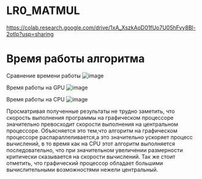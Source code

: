 # LR0_MATMUL
https://colab.research.google.com/drive/1xA_XszkAoD01fUo7U05hFvy8Bl-2otlp?usp=sharing

# Время работы алгоритма

Сравнение времени работы
![image](https://github.com/Kotxic/HPC_Labs/assets/67842469/3c152389-5cc7-47ec-aa97-1478771facf8)

Время работы на GPU 
![image](https://github.com/Kotxic/HPC_Labs/assets/67842469/68e7ab31-6250-4fdd-9772-3d2e65e75bdf)

Время работы на CPU
![image](https://github.com/Kotxic/HPC_Labs/assets/67842469/6d7be96d-7402-4119-b1ed-db0f1e9cf12d)


Просматривая полученные результаты не трудно заметить, что скорость выполнения программы на графическом процессоре значительно превосходит скорости выполнения на центральном процессоре. Объясняется это тем,что алгоритм на графическом процессоре распараллеливается,а это значительно ускоряет процесс вычислений, в то время как на CPU этот алгоритм выполняется последовательно, что при значительном увеличении размерности критически сказывается на скорости вычислений. Так же стоит отметить, что графический процессор обладает большими вычислительными возможностями нежели центральный.

